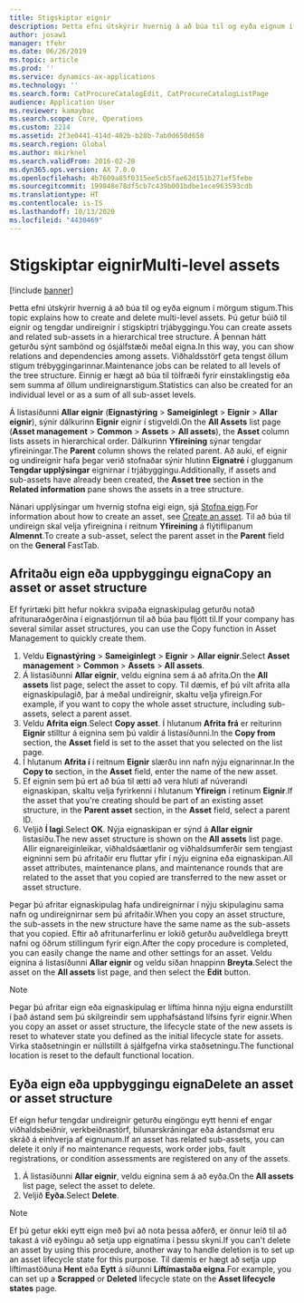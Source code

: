 ```yaml
---
title: Stigskiptar eignir
description: Þetta efni útskýrir hvernig á að búa til og eyða eignum í mörgum stigum.
author: josaw1
manager: tfehr
ms.date: 06/26/2019
ms.topic: article
ms.prod: ''
ms.service: dynamics-ax-applications
ms.technology: ''
ms.search.form: CatProcureCatalogEdit, CatProcureCatalogListPage
audience: Application User
ms.reviewer: kamaybac
ms.search.scope: Core, Operations
ms.custom: 2214
ms.assetid: 2f3e0441-414d-402b-b28b-7ab0d650d658
ms.search.region: Global
ms.author: mkirknel
ms.search.validFrom: 2016-02-28
ms.dyn365.ops.version: AX 7.0.0
ms.openlocfilehash: 4b7609a85f0315ee5cb5fae62d151b271ef5febe
ms.sourcegitcommit: 199848e78df5cb7c439b001bdbe1ece963593cdb
ms.translationtype: HT
ms.contentlocale: is-IS
ms.lasthandoff: 10/13/2020
ms.locfileid: "4430469"
---
```

# <a name="multi-level-assets"></a><span data-ttu-id="543d5-103">Stigskiptar eignir</span><span class="sxs-lookup"><span data-stu-id="543d5-103">Multi-level assets</span></span>

[!include [banner](../../includes/banner.md)]

 

<span data-ttu-id="543d5-104">Þetta efni útskýrir hvernig á að búa til og eyða eignum í mörgum stigum.</span><span class="sxs-lookup"><span data-stu-id="543d5-104">This topic explains how to create and delete multi-level assets.</span></span> <span data-ttu-id="543d5-105">Þú getur búið til eignir og tengdar undireignir í stigskiptri trjábyggingu.</span><span class="sxs-lookup"><span data-stu-id="543d5-105">You can create assets and related sub-assets in a hierarchical tree structure.</span></span> <span data-ttu-id="543d5-106">Á þennan hátt geturðu sýnt sambönd og ósjálfstæði meðal eigna.</span><span class="sxs-lookup"><span data-stu-id="543d5-106">In this way, you can show relations and dependencies among assets.</span></span> <span data-ttu-id="543d5-107">Viðhaldsstörf geta tengst öllum stigum trébyggingarinnar.</span><span class="sxs-lookup"><span data-stu-id="543d5-107">Maintenance jobs can be related to all levels of the tree structure.</span></span> <span data-ttu-id="543d5-108">Einnig er hægt að búa til tölfræði fyrir einstaklingstig eða sem summa af öllum undireignarstigum.</span><span class="sxs-lookup"><span data-stu-id="543d5-108">Statistics can also be created for an individual level or as a sum of all sub-asset levels.</span></span>

<span data-ttu-id="543d5-109">Á listasíðunni **Allar eignir** (**Eignastýring** \> **Sameiginlegt** \> **Eignir** \> **Allar eignir**), sýnir dálkurinn **Eignir** eignir í stigveldi.</span><span class="sxs-lookup"><span data-stu-id="543d5-109">On the **All Assets** list page (**Asset management** \> **Common** \> **Assets** \> **All assets**), the **Asset** column lists assets in hierarchical order.</span></span> <span data-ttu-id="543d5-110">Dálkurinn **Yfireining** sýnar tengdar yfireiningar.</span><span class="sxs-lookup"><span data-stu-id="543d5-110">The **Parent** column shows the related parent.</span></span> <span data-ttu-id="543d5-111">Að auki, ef eignir og undireignir hafa þegar verið stofnaðar sýnir hlutinn **Eignatré** í glugganum **Tengdar upplýsingar** eignirnar í trjábyggingu.</span><span class="sxs-lookup"><span data-stu-id="543d5-111">Additionally, if assets and sub-assets have already been created, the **Asset tree** section in the **Related information** pane shows the assets in a tree structure.</span></span>

<span data-ttu-id="543d5-112">Nánari upplýsingar um hvernig stofna eigi eign, sjá [Stofna eign](../objects/create-an-object.md).</span><span class="sxs-lookup"><span data-stu-id="543d5-112">For information about how to create an asset, see [Create an asset](../objects/create-an-object.md).</span></span> <span data-ttu-id="543d5-113">Til að búa til undireign skal velja yfireignina í reitnum **Yfireining** á flýtiflipanum **Almennt**.</span><span class="sxs-lookup"><span data-stu-id="543d5-113">To create a sub-asset, select the parent asset in the **Parent** field on the **General** FastTab.</span></span>

## <a name="copy-an-asset-or-asset-structure"></a><span data-ttu-id="543d5-114">Afritaðu eign eða uppbyggingu eigna</span><span class="sxs-lookup"><span data-stu-id="543d5-114">Copy an asset or asset structure</span></span>

<span data-ttu-id="543d5-115">Ef fyrirtæki þitt hefur nokkra svipaða eignaskipulag geturðu notað afritunaraðgerðina í eignastjórnun til að búa þau fljótt til.</span><span class="sxs-lookup"><span data-stu-id="543d5-115">If your company has several similar asset structures, you can use the Copy function in Asset Management to quickly create them.</span></span>

1. <span data-ttu-id="543d5-116">Veldu **Eignastýring** \> **Sameiginlegt** \> **Eignir** \> **Allar eignir**.</span><span class="sxs-lookup"><span data-stu-id="543d5-116">Select **Asset management** \> **Common** \> **Assets** \> **All assets**.</span></span>
2. <span data-ttu-id="543d5-117">Á listasíðunni **Allar eignir**, veldu eignina sem á að afrita.</span><span class="sxs-lookup"><span data-stu-id="543d5-117">On the **All assets** list page, select the asset to copy.</span></span> <span data-ttu-id="543d5-118">Til dæmis, ef þú vilt afrita alla eignaskipulagið, þar á meðal undireignir, skaltu velja yfireign.</span><span class="sxs-lookup"><span data-stu-id="543d5-118">For example, if you want to copy the whole asset structure, including sub-assets, select a parent asset.</span></span>
3. <span data-ttu-id="543d5-119">Veldu **Afrita eign**.</span><span class="sxs-lookup"><span data-stu-id="543d5-119">Select **Copy asset**.</span></span> <span data-ttu-id="543d5-120">Í hlutanum **Afrita frá** er reiturinn **Eignir** stilltur á eignina sem þú valdir á listasíðunni.</span><span class="sxs-lookup"><span data-stu-id="543d5-120">In the **Copy from** section, the **Asset** field is set to the asset that you selected on the list page.</span></span>
4. <span data-ttu-id="543d5-121">Í hlutanum **Afrita í** í reitnum **Eignir** slærðu inn nafn nýju eignarinnar.</span><span class="sxs-lookup"><span data-stu-id="543d5-121">In the **Copy to** section, in the **Asset** field, enter the name of the new asset.</span></span>
5. <span data-ttu-id="543d5-122">Ef eignin sem þú ert að búa til ætti að vera hluti af núverandi eignaskipan, skaltu velja fyrirkenni í hlutanum **Yfireign** í retinum **Eignir**.</span><span class="sxs-lookup"><span data-stu-id="543d5-122">If the asset that you're creating should be part of an existing asset structure, in the **Parent asset** section, in the **Asset** field, select a parent ID.</span></span>
6. <span data-ttu-id="543d5-123">Veljið **Í lagi**.</span><span class="sxs-lookup"><span data-stu-id="543d5-123">Select **OK**.</span></span> <span data-ttu-id="543d5-124">Nýja eignaskipan er sýnd á **Allar eignir** listasíðu.</span><span class="sxs-lookup"><span data-stu-id="543d5-124">The new asset structure is shown on the **All assets** list page.</span></span> <span data-ttu-id="543d5-125">Allir eignareiginleikar, viðhaldsáætlanir og viðhaldsumferðir sem tengjast eigninni sem þú afritaðir eru fluttar yfir í nýju eignina eða eignaskipan.</span><span class="sxs-lookup"><span data-stu-id="543d5-125">All asset attributes, maintenance plans, and maintenance rounds that are related to the asset that you copied are transferred to the new asset or asset structure.</span></span>

<span data-ttu-id="543d5-126">Þegar þú afritar eignaskipulag hafa undireignirnar í nýju skipulaginu sama nafn og undireignirnar sem þú afritaðir.</span><span class="sxs-lookup"><span data-stu-id="543d5-126">When you copy an asset structure, the sub-assets in the new structure have the same name as the sub-assets that you copied.</span></span> <span data-ttu-id="543d5-127">Eftir að afritunarferlinu er lokið geturðu auðveldlega breytt nafni og öðrum stillingum fyrir eign.</span><span class="sxs-lookup"><span data-stu-id="543d5-127">After the copy procedure is completed, you can easily change the name and other settings for an asset.</span></span> <span data-ttu-id="543d5-128">Veldu eignina á listasíðunni **Allar eignir** og veldu síðan hnappinn **Breyta**.</span><span class="sxs-lookup"><span data-stu-id="543d5-128">Select the asset on the **All assets** list page, and then select the **Edit** button.</span></span>

> [!NOTE]
> <span data-ttu-id="543d5-129">Þegar þú afritar eign eða eignaskipulag er líftíma hinna nýju eigna endurstillt í það ástand sem þú skilgreindir sem upphafsástand lífsins fyrir eignir.</span><span class="sxs-lookup"><span data-stu-id="543d5-129">When you copy an asset or asset structure, the lifecycle state of the new assets is reset to whatever state you defined as the initial lifecycle state for assets.</span></span> <span data-ttu-id="543d5-130">Virka staðsetningin er núllstillt á sjálfgefna virka staðsetningu.</span><span class="sxs-lookup"><span data-stu-id="543d5-130">The functional location is reset to the default functional location.</span></span>

## <a name="delete-an-asset-or-asset-structure"></a><span data-ttu-id="543d5-131">Eyða eign eða uppbyggingu eigna</span><span class="sxs-lookup"><span data-stu-id="543d5-131">Delete an asset or asset structure</span></span>

<span data-ttu-id="543d5-132">Ef eign hefur tengdar undireignir geturðu eingöngu eytt henni ef engar viðhaldsbeiðnir, verkbeiðnastörf, bilunarskráningar eða ástandsmat eru skráð á einhverja af eignunum.</span><span class="sxs-lookup"><span data-stu-id="543d5-132">If an asset has related sub-assets, you can delete it only if no maintenance requests, work order jobs, fault registrations, or condition assessments are registered on any of the assets.</span></span>

1. <span data-ttu-id="543d5-133">Á listasíðunni **Allar eignir**, veldu eignina sem á að eyða.</span><span class="sxs-lookup"><span data-stu-id="543d5-133">On the **All assets** list page, select the asset to delete.</span></span>
2. <span data-ttu-id="543d5-134">Veljið **Eyða**.</span><span class="sxs-lookup"><span data-stu-id="543d5-134">Select **Delete**.</span></span>

> [!NOTE]
> <span data-ttu-id="543d5-135">Ef þú getur ekki eytt eign með því að nota þessa aðferð, er önnur leið til að takast á við eyðingu að setja upp eignatíma í þessu skyni.</span><span class="sxs-lookup"><span data-stu-id="543d5-135">If you can't delete an asset by using this procedure, another way to handle deletion is to set up an asset lifecycle state for this purpose.</span></span> <span data-ttu-id="543d5-136">Til dæmis er hægt að setja upp líftímastöðuna **Hent** eða **Eytt** á síðunni **Líftímastaða eigna**.</span><span class="sxs-lookup"><span data-stu-id="543d5-136">For example, you can set up a **Scrapped** or **Deleted** lifecycle state on the **Asset lifecycle states** page.</span></span>
